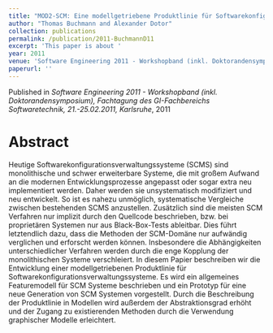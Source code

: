 ```yaml
---
title: "MOD2-SCM: Eine modellgetriebene Produktlinie für Softwarekonfigurationsverwaltungssyteme"
author: "Thomas Buchmann and Alexander Dotor"
collection: publications
permalink: /publication/2011-BuchmannD11
excerpt: 'This paper is about '
year: 2011
venue: 'Software Engineering 2011 - Workshopband (inkl. Doktorandensymposium), Fachtagung des GI-Fachbereichs Softwaretechnik, 21.-25.02.2011, Karlsruhe'
paperurl: ''
---
```


Published in *Software Engineering 2011 - Workshopband (inkl. Doktorandensymposium), Fachtagung des GI-Fachbereichs Softwaretechnik, 21.-25.02.2011, Karlsruhe*, 2011

Abstract
=====

Heutige Softwarekonfigurationsverwaltungssysteme (SCMS) sind monolithische und schwer erweiterbare Systeme, die mit großem Aufwand an die modernen Entwicklungsprozesse angepasst oder sogar extra neu implementiert werden. Daher werden sie unsystematisch modifiziert und neu entwickelt. So ist es nahezu unmöglich, systematische Vergleiche zwischen bestehenden SCMS anzustellen. Zusätzlich sind die meisten SCM Verfahren nur implizit durch den Quellcode beschrieben, bzw. bei proprietären Systemen nur aus Black-Box-Tests ableitbar. Dies führt letztendlich dazu, dass die Methoden der SCM-Domäne nur aufwändig verglichen und erforscht werden können. Insbesondere die Abhängigkeiten unterschiedlicher Verfahren werden durch die enge Kopplung der monolithischen Systeme verschleiert. In diesem Papier beschreiben wir die Entwicklung einer modellgetriebenen Produktlinie für Softwarekonfigurationsverwaltungssysteme. Es wird ein allgemeines Featuremodell für SCM Systeme beschrieben und ein Prototyp für eine neue Generation von SCM Systemen vorgestellt. Durch die Beschreibung der Produktlinie in Modellen wird außerdem der Abstraktionsgrad erhöht und der Zugang zu existierenden Methoden durch die Verwendung graphischer Modelle erleichtert. 